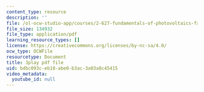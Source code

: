 ```yaml
---
content_type: resource
description: ''
file: /ol-ocw-studio-app/courses/2-627-fundamentals-of-photovoltaics-fall-2013/bdbc093ceb10abe0b3ac3a03a8c45415_n25tsUQb3vo.pdf
file_size: 134932
file_type: application/pdf
learning_resource_types: []
license: https://creativecommons.org/licenses/by-nc-sa/4.0/
ocw_type: OCWFile
resourcetype: Document
title: 3play pdf file
uid: bdbc093c-eb10-abe0-b3ac-3a03a8c45415
video_metadata:
  youtube_id: null
---
```

